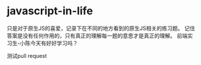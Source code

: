 # javascript-in-life
只是对于原生JS的喜爱，记录下在不同的地方看到的原生JS相关的练习题。
记住答案是没有任何作用的，只有真正的理解每一题的意思才是真正的理解。
前端实习生-小陈今天有好好学习吗？

测试pull request

